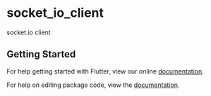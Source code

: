 # socket_io_client

socket.io client

## Getting Started

For help getting started with Flutter, view our online [documentation](https://flutter.io/).

For help on editing package code, view the [documentation](https://flutter.io/developing-packages/).
